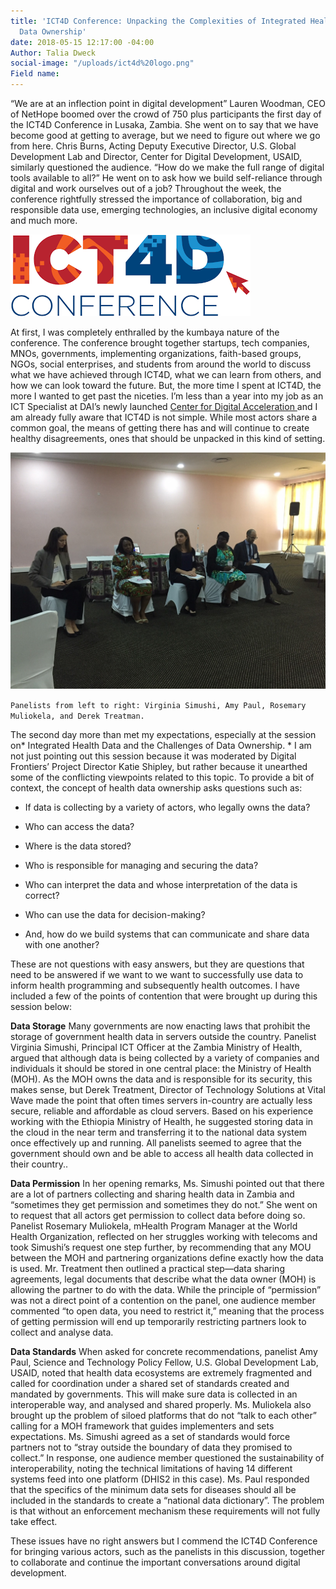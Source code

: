 ```yaml
---
title: 'ICT4D Conference: Unpacking the Complexities of Integrated Health Data and
  Data Ownership'
date: 2018-05-15 12:17:00 -04:00
Author: Talia Dweck
social-image: "/uploads/ict4d%20logo.png"
Field name: 
---
```


“We are at an inflection point in digital development” Lauren Woodman, CEO of NetHope boomed over the crowd of 750 plus participants the first day of the ICT4D Conference in Lusaka, Zambia. She went on to say that we have become good at getting to average, but we need to figure out where we go from here. Chris Burns, Acting Deputy Executive Director, U.S. Global Development Lab and Director, Center for Digital Development, USAID, similarly questioned the audience. “How do we make the full range of digital tools available to all?” He went on to ask how we build self-reliance through digital and work ourselves out of a job? Throughout the week, the conference rightfully stressed the importance of collaboration, big and responsible data use, emerging technologies, an inclusive digital economy and much more.

![ict4d logo.png](/uploads/ict4d%20logo.png)

<!--more-->

At first, I was completely enthralled by the kumbaya nature of the conference. The conference brought together startups, tech companies, MNOs, governments, implementing organizations, faith-based groups, NGOs, social enterprises, and students from around the world to discuss what we have achieved through ICT4D, what we can learn from others, and how we can look toward the future. But, the more time I spent at ICT4D, the more I wanted to get past the niceties. I’m less than a year into my job as an ICT Specialist at DAI’s newly launched [Center for Digital Acceleration ](https://www.dai.com/news/dai-launches-the-center-for-digital-acceleration)and I am already fully aware that ICT4D is not simple. While most actors share a common goal, the means of getting there has and will continue to create healthy disagreements, ones that should be unpacked in this kind of setting.

![ICT4D pic.jpg](/uploads/ICT4D%20pic.jpg)

`Panelists from left to right: Virginia Simushi, Amy Paul, Rosemary Muliokela, and Derek Treatman.`

The second day more than met my expectations, especially at the session on\* Integrated Health Data and the Challenges of Data Ownership. \* I am not just pointing out this session because it was moderated by Digital Frontiers’ Project Director Katie Shipley, but rather because it unearthed some of the conflicting viewpoints related to this topic. To provide a bit of context, the concept of health data ownership asks questions such as:

* If data is collecting by a variety of actors, who legally owns the data?

* Who can access the data?

* Where is the data stored?

* Who is responsible for managing and securing the data?

* Who can interpret the data and whose interpretation of the data is correct?

* Who can use the data for decision-making?

* And, how do we build systems that can communicate and share data with one another?

These are not questions with easy answers, but they are questions that need to be answered if we want to we want to successfully use data to inform health programming and subsequently health outcomes. I have included a few of the points of contention that were brought up during this session below:

**Data Storage**
Many governments are now enacting laws that prohibit the storage of government health data in servers outside the country. Panelist Virginia Simushi, Principal ICT Officer at the Zambia Ministry of Health, argued that although data is being collected by a variety of companies and individuals it should be stored in one central place: the Ministry of Health (MOH). As the MOH owns the data and is responsible for its security, this makes sense, but Derek Treatment, Director of Technology Solutions at Vital Wave made the point that often times servers in-country are actually less secure, reliable and affordable as cloud servers. Based on his experience working with the Ethiopia Ministry of Health, he suggested storing data in the cloud in the near term and transferring it to the national data system once effectively up and running. All panelists seemed to agree that the government should own and be able to access all health data collected in their country..

**Data Permission**
In her opening remarks, Ms. Simushi pointed out that there are a lot of partners collecting and sharing health data in Zambia and “sometimes they get permission and sometimes they do not.” She went on to request that all actors get permission to collect data before doing so. Panelist Rosemary Muliokela, mHealth Program Manager at the World Health Organization, reflected on her struggles working with telecoms and took Simushi’s request one step further, by recommending that any MOU between the MOH and partnering organizations define exactly how the data is used. Mr. Treatment then outlined a practical step—data sharing agreements, legal documents that describe what the data owner (MOH) is allowing the partner to do with the data. While the principle of “permission” was not a direct point of a contention on the panel, one audience member commented “to open data, you need to restrict it,” meaning that the process of getting permission will end up temporarily restricting partners look to collect and analyse data.

**Data Standards**
When asked for concrete recommendations, panelist Amy Paul, Science and Technology Policy Fellow, U.S. Global Development Lab, USAID, noted that health data ecosystems are extremely fragmented and called for coordination under a shared set of standards created and mandated by governments. This will make sure data is collected in an interoperable way, and analysed and shared properly. Ms. Muliokela also brought up the problem of siloed platforms that do not “talk to each other” calling for a MOH framework that guides implementers and sets expectations. Ms. Simushi agreed as a set of standards would force partners not to “stray outside the boundary of data they promised to collect.” In response, one audience member questioned the sustainability of interoperability, noting the technical limitations of having 14 different systems feed into one platform (DHIS2 in this case). Ms. Paul responded that the specifics of the minimum data sets for diseases should all be included in the standards to create a “national data dictionary”.  The problem is that without an enforcement mechanism these requirements will not fully take effect.

These issues have no right answers but I commend the ICT4D Conference for bringing various actors, such as the panelists in this discussion, together to collaborate and continue the important conversations around digital development.